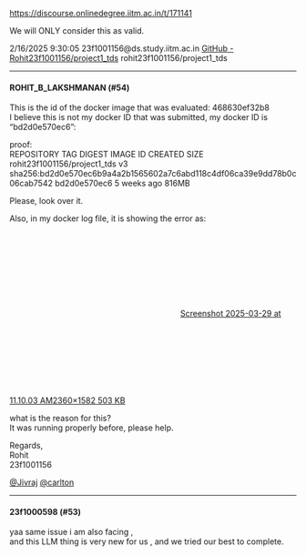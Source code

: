 https://discourse.onlinedegree.iitm.ac.in/t/171141

We will ONLY consider this as valid.</p>
<p>2/16/2025 9:30:05	23f1001156@ds.study.iitm.ac.in	<a class="inline-onebox" href="https://github.com/Rohit23f1001156/project1_tds">GitHub - Rohit23f1001156/project1_tds</a>	rohit23f1001156/project1_tds</p><hr>

<h4>ROHIT_B_LAKSHMANAN (#54)</h4>
<p>This is the id of the docker image that was evaluated: 468630ef32b8<br/>
I believe this is not my docker ID that was submitted, my docker ID is “bd2d0e570ec6”:</p>
<p>proof:<br/>
REPOSITORY                           TAG          DIGEST                                                                    IMAGE ID       CREATED        SIZE<br/>
rohit23f1001156/project1_tds         v3           sha256:bd2d0e570ec6b9a4a2b1565602a7c6abd118c4df06ca39e9dd78b0c06cab7542   bd2d0e570ec6   5 weeks ago    816MB</p>
<p>Please, look over it.</p>
<p>Also, in my docker log file, it is showing the error as:<br/>
<div class="lightbox-wrapper"><a class="lightbox" data-download-href="/uploads/short-url/ldBEby0LkRjZoaTLvE4vhz7dhA5.png?dl=1" href="https://europe1.discourse-cdn.com/flex013/uploads/iitm/original/3X/9/4/94b76c5b49a749a2750e840d06fef2715c0b0b69.png" rel="noopener nofollow ugc" title="Screenshot 2025-03-29 at 11.10.03 AM"><div class="meta"><svg aria-hidden="true" class="fa d-icon d-icon-far-image svg-icon"><use href="#far-image"></use></svg><span class="filename">Screenshot 2025-03-29 at 11.10.03 AM</span><span class="informations">2360×1582 503 KB</span><svg aria-hidden="true" class="fa d-icon d-icon-discourse-expand svg-icon"><use href="#discourse-expand"></use></svg></div></a></div></p>
<p>what is the reason for this?<br/>
It was running properly before, please help.</p>
<p>Regards,<br/>
Rohit<br/>
23f1001156</p>
<p><a class="mention" href="/u/jivraj">@Jivraj</a> <a class="mention" href="/u/carlton">@carlton</a></p><hr>

<h4>23f1000598 (#53)</h4>
<p>yaa same issue i am also facing ,<br/>
and this LLM thing is very new for us , and we tried our best to complete.
